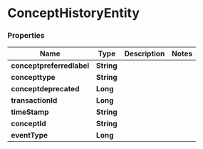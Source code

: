   # ConceptHistoryEntity
  
  ### Properties
 Name | Type | Description | Notes
 ------------ | ------------- | ------------- | -------------
**conceptpreferredlabel** | **String** | | 
**concepttype** | **String** |  | 
**conceptdeprecated** | **Long** |  | 
**transactionId** | **Long** |  | 
**timeStamp** | **String** |  | 
**conceptId** | **String** |  | 
**eventType** | **Long** |  | 
     
     
    

